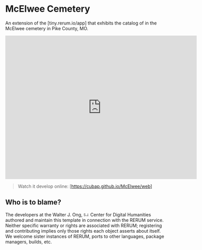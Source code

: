 # McElwee Cemetery
An extension of the [tiny.rerum.io/app] that exhibits the catalog of in the McElwee cemetery in Pike County, MO.
<iframe src="https://www.google.com/maps/embed?pb=!1m18!1m12!1m3!1d3082.741355124313!2d-91.1464455346345!3d39.40735722949519!2m3!1f0!2f0!3f0!3m2!1i1024!2i768!4f13.1!3m3!1m2!1s0x87de7950174de97b%3A0xeb72f104bf097098!2sMcElwee+Cemetery%2C+Louisiana%2C+MO+63353!5e0!3m2!1sen!2sus!4v1533747654339" width="600" height="450" frameborder="0" style="border:0" allowfullscreen></iframe>

> Watch it develop online: [https://cubap.github.io/McElwee/web]

## Who is to blame?
The developers at the Walter J. Ong, <sub><sup>S.J.</sup></sub> Center for Digital Humanities authored and maintain this template
in connection with the RERUM service.
Neither specific warranty or rights are associated with RERUM; registering and contributing implies only those rights 
each object asserts about itself. We welcome sister instances of RERUM, ports to other languages, package managers, builds, etc.
